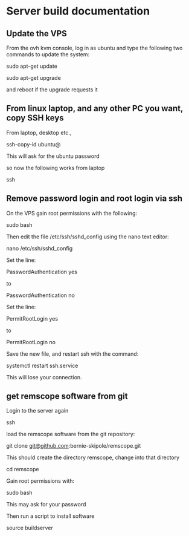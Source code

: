 # Server build documentation


## Update the VPS

From the ovh kvm console, log in as ubuntu and type the following two commands to update the system:

sudo apt-get update

sudo apt-get upgrade

and reboot if the upgrade requests it


## From linux laptop, and any other PC you want, copy SSH keys

From laptop, desktop etc.,

ssh-copy-id ubuntu@<ip address of VPS>

This will ask for the ubuntu password

so now the following works from laptop

ssh <ip address of VPS>

## Remove password login and root login via ssh

On the VPS gain root permissions with the following:

sudo bash

Then edit the file /etc/ssh/sshd_config using the nano text editor:

nano /etc/ssh/sshd_config

Set the line:

PasswordAuthentication yes

to

PasswordAuthentication no

Set the line:

PermitRootLogin yes

to

PermitRootLogin no

Save the new file, and restart ssh with the command:

systemctl restart ssh.service

This will lose your connection.

## get remscope software from git

Login to the server again

ssh <ip address of VPS>

load the remscope software from the git repository:

git clone git@github.com:bernie-skipole/remscope.git

This should create the directory remscope, change into that directory

cd remscope

Gain root permissions with:

sudo bash

This may ask for your password

Then run a script to install software

source buildserver








